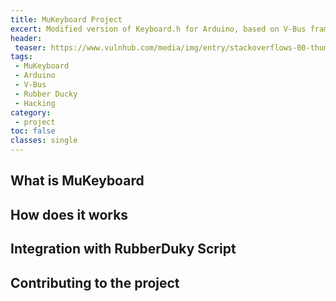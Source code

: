 ```yaml
---
title: MuKeyboard Project
excert: Modified version of Keyboard.h for Arduino, based on V-Bus framework.
header:
 teaser: https://www.vulnhub.com/media/img/entry/stackoverflows-00-thumb.png
tags:
 - MuKeyboard
 - Arduino
 - V-Bus
 - Rubber Ducky
 - Hacking
category:
 - project
toc: false
classes: single
---
```


## What is MuKeyboard

## How does it works

## Integration with RubberDuky Script

## Contributing to the project
